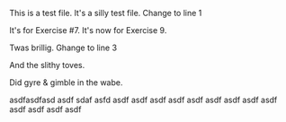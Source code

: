 This is a test file. It's a silly test file. Change to line 1

It's for Exercise #7. It's now for Exercise 9. 

Twas brillig. Ghange to line 3

And the slithy toves. 

Did gyre & gimble in the wabe. 

asdfasdfasd
asdf
sdaf
asfd
asdf
asdf
asdf
asdf
asdf
asdf
asdf
asdf
asdf
asdf
asdf
asdf
asdf
